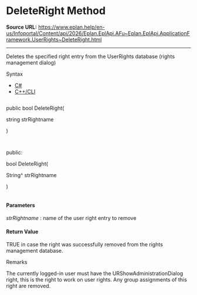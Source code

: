 # DeleteRight Method

**Source URL:** https://www.eplan.help/en-us/Infoportal/Content/api/2026/Eplan.EplApi.AFu~Eplan.EplApi.ApplicationFramework.UserRights~DeleteRight.html

---

Deletes the specified right entry from the UserRights database (rights management dialog)

Syntax

- [C#](#i-syntax-CS)
- [C++/CLI](#i-syntax-CPP2005)

```
```
public bool DeleteRight( 

   string strRightname

)
```
```

```
```
public:

bool DeleteRight( 

   String^ strRightname

)
```
```

#### Parameters

*strRightname*
:   name of the user right entry to remove

#### Return Value

TRUE in case the right was successfully removed from the rights management database.

Remarks

The currently logged-in user must have the URShowAdministrationDialog right, this is the right to work on user rights. Any group assignments of this right are removed.
